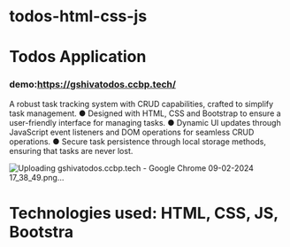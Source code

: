 # todos-html-css-js
# Todos Application 

### demo:https://gshivatodos.ccbp.tech/
A robust task tracking system with CRUD capabilities, crafted to simplify task management.
● Designed with HTML, CSS and Bootstrap to ensure a user-friendly interface for managing tasks.
● Dynamic UI updates through JavaScript event listeners and DOM operations for seamless CRUD
operations.
● Secure task persistence through local storage methods, ensuring that tasks are never lost.

![Uploading gshivatodos.ccbp.tech - Google Chrome 09-02-2024 17_38_49.png…]()

# Technologies used: HTML, CSS, JS, Bootstra
